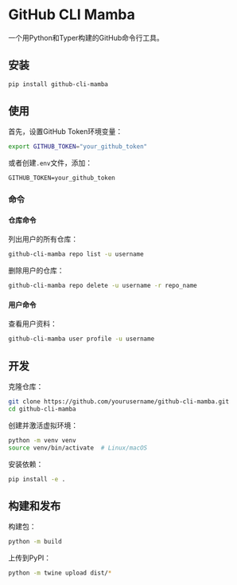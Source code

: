 # GitHub CLI Mamba

一个用Python和Typer构建的GitHub命令行工具。

## 安装

```bash
pip install github-cli-mamba
```

## 使用

首先，设置GitHub Token环境变量：

```bash
export GITHUB_TOKEN="your_github_token"
```

或者创建`.env`文件，添加：

```
GITHUB_TOKEN=your_github_token
```

### 命令

#### 仓库命令

列出用户的所有仓库：

```bash
github-cli-mamba repo list -u username
```

删除用户的仓库：

```bash
github-cli-mamba repo delete -u username -r repo_name
```

#### 用户命令

查看用户资料：

```bash
github-cli-mamba user profile -u username
```

## 开发

克隆仓库：

```bash
git clone https://github.com/yourusername/github-cli-mamba.git
cd github-cli-mamba
```

创建并激活虚拟环境：

```bash
python -m venv venv
source venv/bin/activate  # Linux/macOS
```

安装依赖：

```bash
pip install -e .
```

## 构建和发布

构建包：

```bash
python -m build
```

上传到PyPI：

```bash
python -m twine upload dist/*
```
